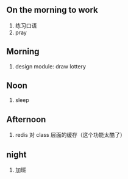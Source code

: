 ## On the morning to work

1. 练习口语
2. pray

## Morning

1. design module: draw lottery


## Noon

1. sleep


## Afternoon

1. redis 对 class 层面的缓存（这个功能太酷了）

## night

1. 加班
